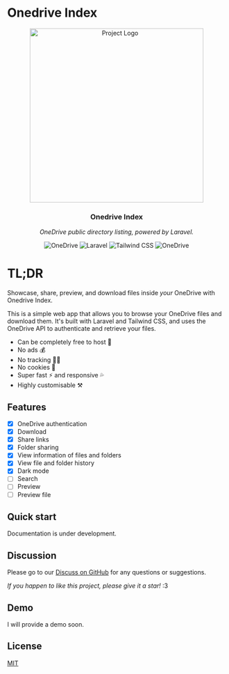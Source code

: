 # Onedrive Index

<div align="center">
    <img src="https://i.ibb.co/r5XKcP1/logo.png" width="400" alt="Project Logo">
    <h3>Onedrive Index</h3>
    <p>
        <em>
            OneDrive public directory listing, powered by Laravel.
        </em>
    </p>
     <img src="https://img.shields.io/badge/OneDrive-0078D4.svg?style=for-the-badge&logo=microsoftonedrive&logoColor=white" alt="OneDrive" />
      <img src="https://img.shields.io/badge/laravel-%23FF2D20.svg?style=for-the-badge&logo=laravel&logoColor=white" alt="Laravel" />
       <img src="https://img.shields.io/badge/tailwindcss-%2338B2AC.svg?style=for-the-badge&logo=tailwind-css&logoColor=white" alt="Tailwind CSS" />
        <img src="https://img.shields.io/badge/daisyUI-%2318A303?style=for-the-badge" alt="OneDrive" />
</div>

# TL;DR

Showcase, share, preview, and download files inside _your_ OneDrive with Onedrive Index.

This is a simple web app that allows you to browse your OneDrive files and download them. It's built with Laravel and Tailwind CSS, and uses the OneDrive API to authenticate and retrieve your files.

-   Can be completely free to host 💸
-   No ads 💰
-   No tracking 🕵️‍♂️
-   No cookies 🍪
-   Super fast ⚡ and responsive 💦
-   Highly customisable ⚒️

## Features

-   [x] OneDrive authentication
-   [x] Download
-   [x] Share links
-   [x] Folder sharing
-   [x] View information of files and folders
-   [x] View file and folder history
-   [x] Dark mode
-   [ ] Search
-   [ ] Preview
-   [ ] Preview file

## Quick start

Documentation is under development.

## Discussion

Please go to our [Discuss on GitHub](https://github.com/ngotuananh101/onedrive/discussions) for any questions or suggestions.

_If you happen to like this project, please give it a star!_ :3

## Demo

I will provide a demo soon.

## License

[MIT](https://choosealicense.com/licenses/mit/)
